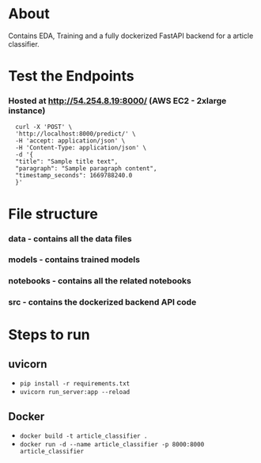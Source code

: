 # About

Contains EDA, Training and a fully dockerized FastAPI backend for a article classifier.

# Test the Endpoints

### Hosted at http://54.254.8.19:8000/ (AWS EC2 - 2xlarge instance)

```
  curl -X 'POST' \
  'http://localhost:8000/predict/' \
  -H 'accept: application/json' \
  -H 'Content-Type: application/json' \
  -d '{
  "title": "Sample title text",
  "paragraph": "Sample paragraph content",
  "timestamp_seconds": 1669788240.0
  }' 
``` 


# File structure

### data - contains all the data files
### models - contains trained models
### notebooks - contains all the related notebooks
### src - contains the dockerized backend API code

# Steps to run

## uvicorn

- `pip install -r requirements.txt`
- `uvicorn run_server:app --reload`

## Docker

- `docker build -t article_classifier .`
- `docker run -d --name article_classifier -p 8000:8000 article_classifier`